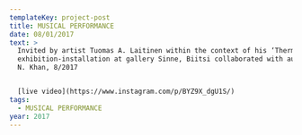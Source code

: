 ```yaml
---
templateKey: project-post
title: MUSICAL PERFORMANCE
date: 08/01/2017
text: >
  Invited by artist Tuomas A. Laitinen within the context of his ‘Thermoscene’
  exhibition-installation at gallery Sinne, Biitsi collaborated with author Nora
  N. Khan, 8/2017


  [live video](https://www.instagram.com/p/BYZ9X_dgU1S/)
tags:
  - MUSICAL PERFORMANCE
year: 2017
---
```


